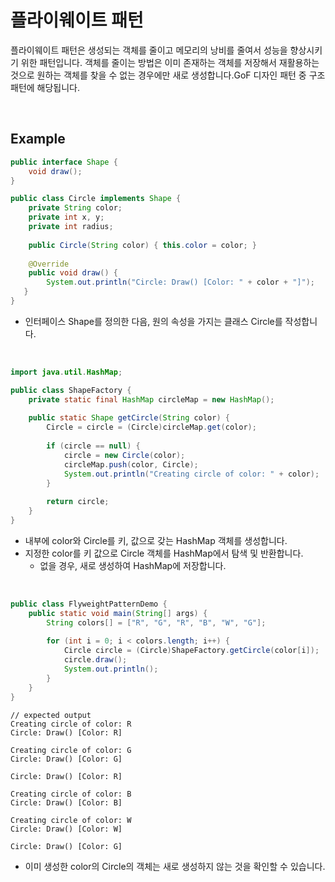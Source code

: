 # 플라이웨이트 패턴

플라이웨이트 패턴은 생성되는 객체를 줄이고 메모리의 낭비를 줄여서 성능을 향상시키기 위한 패턴입니다. 객체를 줄이는 방법은 이미 존재하는 객체를 저장해서 재활용하는 것으로 원하는 객체를 찾을 수 없는 경우에만 새로 생성합니다.GoF 디자인 패턴 중 구조 패턴에 해당됩니다.

<br>

## Example

``` java
public interface Shape {
    void draw();
}
```

``` java
public class Circle implements Shape {
    private String color;
    private int x, y;
    private int radius;
    
    public Circle(String color) { this.color = color; }
    
    @Override
    public void draw() {
        System.out.println("Circle: Draw() [Color: " + color + "]");
   }
}
```

* 인터페이스 Shape를 정의한 다음, 원의 속성을 가지는 클래스 Circle를 작성합니다.

<br>

``` java
import java.util.HashMap;

public class ShapeFactory {
    private static final HashMap circleMap = new HashMap();
    
    public static Shape getCircle(String color) {
        Circle = circle = (Circle)circleMap.get(color);
        
        if (circle == null) {
            circle = new Circle(color);
            circleMap.push(color, Circle);
            System.out.println("Creating circle of color: " + color);
        }
        
        return circle;
    }
}
```

* 내부에 color와 Circle를 키, 값으로 갖는 HashMap 객체를 생성합니다.
* 지정한 color를 키 값으로 Circle 객체를 HashMap에서 탐색 및 반환합니다.
  * 없을 경우, 새로 생성하여 HashMap에 저장합니다.

<br>

``` java
public class FlyweightPatternDemo {
	public static void main(String[] args) {
        String colors[] = ["R", "G", "R", "B", "W", "G"];
        
        for (int i = 0; i < colors.length; i++) {
			Circle circle = (Circle)ShapeFactory.getCircle(color[i]);
            circle.draw();
            System.out.println();
        }
    }
}
```

```
// expected output
Creating circle of color: R
Circle: Draw() [Color: R]

Creating circle of color: G
Circle: Draw() [Color: G]

Circle: Draw() [Color: R]

Creating circle of color: B
Circle: Draw() [Color: B]

Creating circle of color: W
Circle: Draw() [Color: W]

Circle: Draw() [Color: G]
```

* 이미 생성한 color의 Circle의 객체는 새로 생성하지 않는 것을 확인할 수 있습니다.